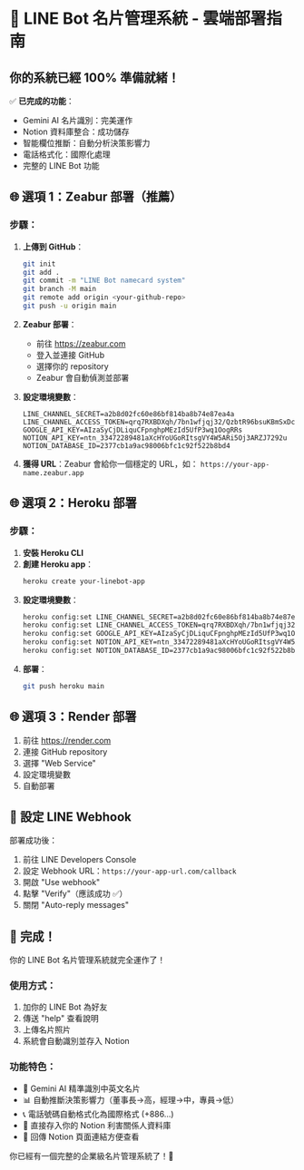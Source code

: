 # 🚀 LINE Bot 名片管理系統 - 雲端部署指南

## 你的系統已經 100% 準備就緒！

✅ **已完成的功能**：
- Gemini AI 名片識別：完美運作
- Notion 資料庫整合：成功儲存
- 智能欄位推斷：自動分析決策影響力
- 電話格式化：國際化處理
- 完整的 LINE Bot 功能

## 🌐 選項 1：Zeabur 部署（推薦）

### 步驟：
1. **上傳到 GitHub**：
   ```bash
   git init
   git add .
   git commit -m "LINE Bot namecard system"
   git branch -M main
   git remote add origin <your-github-repo>
   git push -u origin main
   ```

2. **Zeabur 部署**：
   - 前往 https://zeabur.com
   - 登入並連接 GitHub
   - 選擇你的 repository
   - Zeabur 會自動偵測並部署

3. **設定環境變數**：
   ```
   LINE_CHANNEL_SECRET=a2b8d02fc60e86bf814ba8b74e87ea4a
   LINE_CHANNEL_ACCESS_TOKEN=qrq7RXBDXqh/7bn1wfjqj32/QzbtR96bsuKBmSxDc66WHpJoTmPlz3Kk+jur/YsEbyHsp0y51+SV+d3GBpE+pOaWs5/vVAoW7RvySjBEn2uq0rM2oFf1F20x+ZZAIcpPv0sce9AdrsBygU1RVFPijQdB04t89/1O/w1cDnyilFU=
   GOOGLE_API_KEY=AIzaSyCjDLiquCFpnghpMEzId5UfP3wq1OogRRs
   NOTION_API_KEY=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
   NOTION_DATABASE_ID=2377cb1a9ac98006bfc1c92f522b8bd4
   ```

4. **獲得 URL**：Zeabur 會給你一個穩定的 URL，如：
   `https://your-app-name.zeabur.app`

## 🌐 選項 2：Heroku 部署

### 步驟：
1. **安裝 Heroku CLI**
2. **創建 Heroku app**：
   ```bash
   heroku create your-linebot-app
   ```
3. **設定環境變數**：
   ```bash
   heroku config:set LINE_CHANNEL_SECRET=a2b8d02fc60e86bf814ba8b74e87ea4a
   heroku config:set LINE_CHANNEL_ACCESS_TOKEN=qrq7RXBDXqh/7bn1wfjqj32/QzbtR96bsuKBmSxDc66WHpJoTmPlz3Kk+jur/YsEbyHsp0y51+SV+d3GBpE+pOaWs5/vVAoW7RvySjBEn2uq0rM2oFf1F20x+ZZAIcpPv0sce9AdrsBygU1RVFPijQdB04t89/1O/w1cDnyilFU=
   heroku config:set GOOGLE_API_KEY=AIzaSyCjDLiquCFpnghpMEzId5UfP3wq1OogRRs
   heroku config:set NOTION_API_KEY=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
   heroku config:set NOTION_DATABASE_ID=2377cb1a9ac98006bfc1c92f522b8bd4
   ```
4. **部署**：
   ```bash
   git push heroku main
   ```

## 🌐 選項 3：Render 部署

1. 前往 https://render.com
2. 連接 GitHub repository
3. 選擇 "Web Service"
4. 設定環境變數
5. 自動部署

## 📱 設定 LINE Webhook

部署成功後：
1. 前往 LINE Developers Console
2. 設定 Webhook URL：`https://your-app-url.com/callback`
3. 開啟 "Use webhook"
4. 點擊 "Verify"（應該成功 ✅）
5. 關閉 "Auto-reply messages"

## 🎊 完成！

你的 LINE Bot 名片管理系統就完全運作了！

### 使用方式：
1. 加你的 LINE Bot 為好友
2. 傳送 "help" 查看說明
3. 上傳名片照片
4. 系統會自動識別並存入 Notion

### 功能特色：
- 🤖 Gemini AI 精準識別中英文名片
- 📊 自動推斷決策影響力（董事長→高，經理→中，專員→低）
- 📞 電話號碼自動格式化為國際格式 (+886...)
- 💾 直接存入你的 Notion 利害關係人資料庫
- 🔗 回傳 Notion 頁面連結方便查看

你已經有一個完整的企業級名片管理系統了！🎉